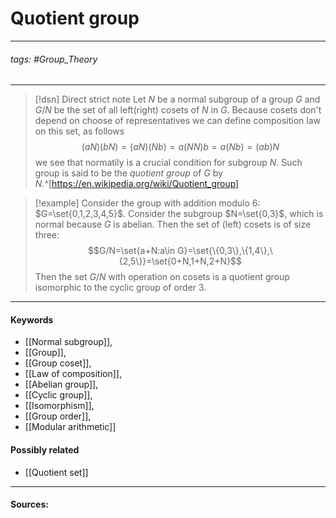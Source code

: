 # Quotient group
***
###### tags: #Group_Theory 
***
>[!dsn] Direct strict note
>Let $N$ be a normal subgroup of a group $G$ and $G/N$ be the set of all left(right) cosets of $N$ in $G$. Because cosets don't depend on choose of representatives we can define composition law on this set, as follows
>$$(aN)(bN)=(aN)(Nb)=a(NN)b=a(Nb)=(ab)N$$
>we see that normatily is a crucial condition for subgroup $N$. Such group is said to be the *quotient group* of $G$ by $N$.^[https://en.wikipedia.org/wiki/Quotient_group]

>[!example] 
>Consider the group with addition modulo $6$: $G=\set{0,1,2,3,4,5}$. Consider the subgroup $N=\set{0,3}$, which is normal because $G$ is abelian. Then the set of (left) cosets is of size three:
>$$G/N=\set{a+N:a\in G}=\set{\{0,3\},\{1,4\},\{2,5\}}=\set{0+N,1+N,2+N}$$
>Then the set $G/N$ with operation on cosets is a quotient group isomorphic to the cyclic group of order $3$.
***
#### Keywords
- [[Normal subgroup]],
- [[Group]],
- [[Group coset]],
- [[Law of composition]],
- [[Abelian group]],
- [[Cyclic group]],
- [[Isomorphism]],
- [[Group order]],
- [[Modular arithmetic]]
#### Possibly related
- [[Quotient set]]
***
#### Sources: